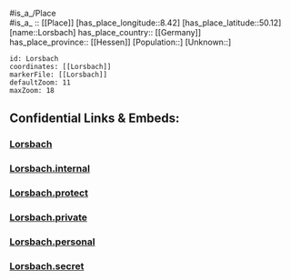 ﻿---
location: [50.12,8.42] 
mapzoom: [7,12] 
mapmarker: city 
type: City
tags:
- geo/City


SpocWebEntityId: 32098
isDeleted: false
confidential: public

---
#is_a_/Place  
#is_a_ :: [[Place]] 
[has_place_longitude::8.42] 
[has_place_latitude::50.12] 
[name::Lorsbach] 
has_place_country:: [[Germany]]  
has_place_province:: [[Hessen]] 
[Population::] 
[Unknown::] 


```leaflet
id: Lorsbach
coordinates: [[Lorsbach]] 
markerFile: [[Lorsbach]] 
defaultZoom: 11 
maxZoom: 18
```


## Confidential Links & Embeds: 

### [Lorsbach](/_public/Earth/Continent/Europe/Europe~Central/Germany/Germany~West/Hessen/counties~Hessen/Main-Taunus-Kreis/cities~Main-Taunus/Hofheim~Taunus/boroughs~Hofheim~Ts/Lorsbach.md) 

### [Lorsbach.internal](/_internal/Earth/Continent/Europe/Europe~Central/Germany/Germany~West/Hessen/counties~Hessen/Main-Taunus-Kreis/cities~Main-Taunus/Hofheim~Taunus/boroughs~Hofheim~Ts/Lorsbach.internal.md) 

### [Lorsbach.protect](/_protect/Earth/Continent/Europe/Europe~Central/Germany/Germany~West/Hessen/counties~Hessen/Main-Taunus-Kreis/cities~Main-Taunus/Hofheim~Taunus/boroughs~Hofheim~Ts/Lorsbach.protect.md) 

### [Lorsbach.private](/_private/Earth/Continent/Europe/Europe~Central/Germany/Germany~West/Hessen/counties~Hessen/Main-Taunus-Kreis/cities~Main-Taunus/Hofheim~Taunus/boroughs~Hofheim~Ts/Lorsbach.private.md) 

### [Lorsbach.personal](/_personal/Earth/Continent/Europe/Europe~Central/Germany/Germany~West/Hessen/counties~Hessen/Main-Taunus-Kreis/cities~Main-Taunus/Hofheim~Taunus/boroughs~Hofheim~Ts/Lorsbach.personal.md) 

### [Lorsbach.secret](/_secret/Earth/Continent/Europe/Europe~Central/Germany/Germany~West/Hessen/counties~Hessen/Main-Taunus-Kreis/cities~Main-Taunus/Hofheim~Taunus/boroughs~Hofheim~Ts/Lorsbach.secret.md) 

